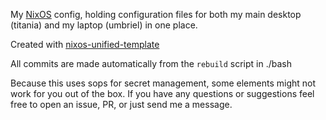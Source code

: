 My [NixOS](https://nixos.org) config, holding configuration files for both my main desktop (titania) and my laptop (umbriel) in one place.

Created with [nixos-unified-template](https://github.com/juspay/nixos-unified-template)

All commits are made automatically from the `rebuild` script in ./bash

Because this uses sops for secret management, some elements might not work for you out of the box. If you have any questions or suggestions feel free to open an issue, PR, or just send me a message.